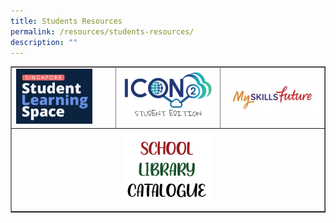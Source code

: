 ```yaml
---
title: Students Resources
permalink: /resources/students-resources/
description: ""
---
```

<table style="border-collapse: collapse; width: 100%;" border="1">
<tbody>
<tr>
<td style="width: 33.3333%;"><a href="https://vle.learning.moe.edu.sg/login"><img style="width: 80%;" src="/images/srr1.png"></a></td>
<td style="width: 33.3333%;"><a href="https://workspace.google.com/dashboard"><img src="/images/srr2.png"></a></td>
<td style="width: 33.3333%;"><a href="http://www.myskillsfuture.sg/secondary"><img src="/images/srr3.jpg"></a></td>
</tr>
	<tr>
		<td style="text-align: center;" colspan="3">
			<a href="https://schoolibrary.moe.edu.sg/tanjongkatonggirls/cgi-bin/spydus.exe/MSGTRN/WPAC/HOME"><img style="width: 30%;" src="/images/Resources/Student/liblogo.png"></a></td>
			
</tr></tbody>
</table>